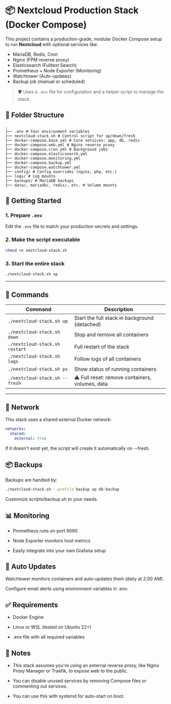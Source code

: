 # 📦 Nextcloud Production Stack (Docker Compose)

This project contains a production-grade, modular Docker Compose setup to run **Nextcloud** with optional services like:

- MariaDB, Redis, Cron
- Nginx (FPM reverse proxy)
- Elasticsearch (Fulltext Search)
- Prometheus + Node Exporter (Monitoring)
- Watchtower (Auto-updates)
- Backup job (manual or scheduled)

> 🛡 Uses a `.env` file for configuration and a helper script to manage the stack.


## 📁 Folder Structure

```
.
├── .env # Your environment variables
├── nextcloud-stack.sh # Control script for up/down/fresh
├── docker-compose.base.yml # Core services: app, db, redis
├── docker-compose.web.yml # Nginx reverse proxy
├── docker-compose.cron.yml # Background jobs
├── docker-compose.elasticsearch.yml
├── docker-compose.monitoring.yml
├── docker-compose.backup.yml
├── docker-compose.watchtower.yml
├── config/ # Config overrides (nginx, php, etc.)
├── logs/ # Log mounts
├── backups/ # MariaDB backups
├── data/, mariadb/, redis/, etc. # Volume mounts
```


## 🚀 Getting Started

### 1. Prepare `.env`

Edit the `.env` file to match your production secrets and settings.

### 2. Make the script executable

```bash
chmod +x nextcloud-stack.sh
```

### 3. Start the entire stack

```bash
./nextcloud-stack.sh up
```

---

## 🔧 Commands

| Command                        | Description                                    |
| ------------------------------ | ---------------------------------------------- |
| `./nextcloud-stack.sh up`      | Start the full stack in background (detached)  |
| `./nextcloud-stack.sh down`    | Stop and remove all containers                 |
| `./nextcloud-stack.sh restart` | Full restart of the stack                      |
| `./nextcloud-stack.sh logs`    | Follow logs of all containers                  |
| `./nextcloud-stack.sh ps`      | Show status of running containers              |
| `./nextcloud-stack.sh --fresh` | ⚠ Full reset: remove containers, volumes, data |

---

## 📡 Network

This stack uses a shared external Docker network:
```yaml
networks:
  shared:
    external: true
```
If it doesn't exist yet, the script will create it automatically on --fresh.


## 📦 Backups

Backups are handled by:
```bash
./nextcloud-stack.sh --profile backup up db-backup
```
Customize scripts/backup.sh to your needs.


## 📊 Monitoring

- Prometheus runs on port 9090

- Node Exporter monitors host metrics

- Easily integrate into your own Grafana setup


## 🔄 Auto Updates

Watchtower monitors containers and auto-updates them (daily at 2:00 AM).

Configure email alerts using environment variables in .env.


## ✅ Requirements

- Docker Engine

- Linux or WSL (tested on Ubuntu 22+)

- .env file with all required variables


## 📌 Notes

- This stack assumes you're using an external reverse proxy, like Nginx Proxy Manager or Traefik, to expose web to the public.

- You can disable unused services by removing Compose files or commenting out services.

- You can use this with systemd for auto-start on boot.
